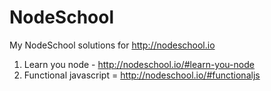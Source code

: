 NodeSchool
==========

My NodeSchool solutions for http://nodeschool.io

1. Learn you node - http://nodeschool.io/#learn-you-node
2. Functional javascript = http://nodeschool.io/#functionaljs
